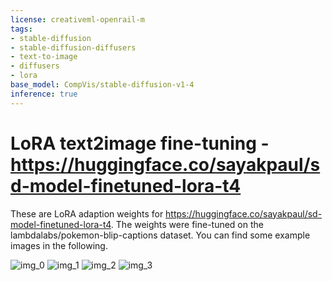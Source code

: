```yaml
---
license: creativeml-openrail-m
tags:
- stable-diffusion
- stable-diffusion-diffusers
- text-to-image
- diffusers
- lora
base_model: CompVis/stable-diffusion-v1-4
inference: true
---
```

    
# LoRA text2image fine-tuning - https://huggingface.co/sayakpaul/sd-model-finetuned-lora-t4
These are LoRA adaption weights for https://huggingface.co/sayakpaul/sd-model-finetuned-lora-t4. The weights were fine-tuned on the lambdalabs/pokemon-blip-captions dataset. You can find some example images in the following. 

![img_0](./image_0.png)
![img_1](./image_1.png)
![img_2](./image_2.png)
![img_3](./image_3.png)

